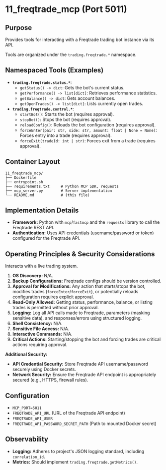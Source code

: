 # 11_freqtrade_mcp (Port 5011)

## Purpose
Provides tools for interacting with a Freqtrade trading bot instance via its API.

Tools are organized under the `trading.freqtrade.*` namespace.

## Namespaced Tools (Examples)

- **`trading.freqtrade.status.*`**:
  - `getStatus() -> dict`: Gets the bot's current status.
  - `getPerformance() -> list[dict]`: Retrieves performance statistics.
  - `getBalance() -> dict`: Gets account balances.
  - `getOpenTrades() -> list[dict]`: Lists currently open trades.
- **`trading.freqtrade.control.*`**:
  - `startBot()`: Starts the bot (requires approval).
  - `stopBot()`: Stops the bot (requires approval).
  - `reloadConfig()`: Reloads the bot configuration (requires approval).
  - `forceEnter(pair: str, side: str, amount: float | None = None)`: Forces entry into a trade (requires approval).
  - `forceExit(tradeId: int | str)`: Forces exit from a trade (requires approval).

## Container Layout
```
11_freqtrade_mcp/
├── Dockerfile
├── entrypoint.sh
├── requirements.txt     # Python MCP SDK, requests
├── mcp_server.py        # Server implementation
└── README.md            # (this file)
```

## Implementation Details
- **Framework:** Python with `mcp`/`fastmcp` and the `requests` library to call the Freqtrade REST API.
- **Authentication:** Uses API credentials (username/password or token) configured for the Freqtrade API.

## Operating Principles & Security Considerations
Interacts with a live trading system.

1.  **OS Discovery:** N/A.
2.  **Backup Configurations:** Freqtrade configs should be version controlled.
3.  **Approval for Modifications:** Any action that starts/stops the bot, modifies trades (`forceEnter`/`forceExit`), or potentially reloads configuration requires explicit approval.
4.  **Read-Only Allowed:** Getting status, performance, balance, or listing trades is permitted without prior approval.
5.  **Logging:** Log all API calls made to Freqtrade, parameters (masking sensitive data), and responses/errors using structured logging.
6.  **Shell Consistency:** N/A.
7.  **Sensitive File Access:** N/A.
8.  **Interactive Commands:** N/A.
9.  **Critical Actions:** Starting/stopping the bot and forcing trades are critical actions requiring approval.

**Additional Security:**
- **API Credential Security:** Store Freqtrade API username/password securely using Docker secrets.
- **Network Security:** Ensure the Freqtrade API endpoint is appropriately secured (e.g., HTTPS, firewall rules).

## Configuration
- `MCP_PORT=5011`
- `FREQTRADE_API_URL` (URL of the Freqtrade API endpoint)
- `FREQTRADE_API_USER`
- `FREQTRADE_API_PASSWORD_SECRET_PATH` (Path to mounted Docker secret)

## Observability
- **Logging:** Adheres to project's JSON logging standard, including `correlation_id`.
- **Metrics:** Should implement `trading.freqtrade.getMetrics()`.
